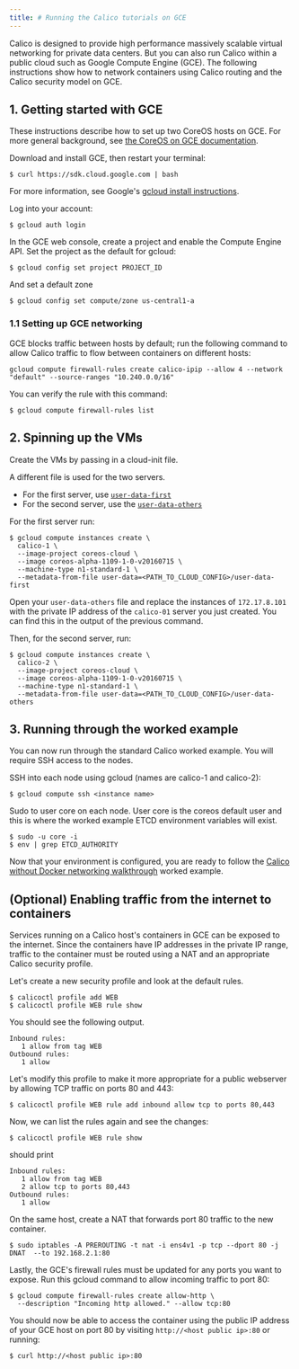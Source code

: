 ```yaml
---
title: # Running the Calico tutorials on GCE
---
```


Calico is designed to provide high performance massively scalable virtual networking for private data centers. But you
can also run Calico within a public cloud such as Google Compute Engine (GCE). The following instructions show how to
network containers using Calico routing and the Calico security model on GCE.

## 1. Getting started with GCE
These instructions describe how to set up two CoreOS hosts on GCE.  For more general background, see
[the CoreOS on GCE documentation][coreos-gce].

Download and install GCE, then restart your terminal:

```shell
$ curl https://sdk.cloud.google.com | bash
```

For more information, see Google's [gcloud install instructions][gcloud-instructions].

Log into your account:

```shell
$ gcloud auth login
```

In the GCE web console, create a project and enable the Compute Engine API.
Set the project as the default for gcloud:

```shell
$ gcloud config set project PROJECT_ID
```

And set a default zone

```shell
$ gcloud config set compute/zone us-central1-a
```

### 1.1 Setting up GCE networking
GCE blocks traffic between hosts by default; run the following command to allow Calico traffic to flow between
containers on different hosts:

```shell
gcloud compute firewall-rules create calico-ipip --allow 4 --network "default" --source-ranges "10.240.0.0/16"
```

You can verify the rule with this command:

```shell
$ gcloud compute firewall-rules list
```

## 2. Spinning up the VMs
Create the VMs by passing in a cloud-init file.

A different file is used for the two servers.

- For the first server, use [`user-data-first`]({{site.baseurl}}/{{page.version}}/reference/without-docker-networking/environment-setup/cloud-config/user-data-first)
- For the second server, use the [`user-data-others`]({{site.baseurl}}/{{page.version}}/reference/without-docker-networking/environment-setup/cloud-config/user-data-others)

For the first server run:

```shell
$ gcloud compute instances create \
  calico-1 \
  --image-project coreos-cloud \
  --image coreos-alpha-1109-1-0-v20160715 \
  --machine-type n1-standard-1 \
  --metadata-from-file user-data=<PATH_TO_CLOUD_CONFIG>/user-data-first
```

Open your `user-data-others` file and replace the instances of `172.17.8.101` with the private IP address of the `calico-01` server you just created.  You can find this in the output of the previous command.

Then, for the second server, run:

```shell
$ gcloud compute instances create \
  calico-2 \
  --image-project coreos-cloud \
  --image coreos-alpha-1109-1-0-v20160715 \
  --machine-type n1-standard-1 \
  --metadata-from-file user-data=<PATH_TO_CLOUD_CONFIG>/user-data-others
```


## 3.  Running through the worked example
You can now run through the standard Calico worked example.  You will require
SSH access to the nodes.

SSH into each node using gcloud (names are calico-1 and calico-2):

```shell
$ gcloud compute ssh <instance name>
```

Sudo to user core on each node.  User core is the coreos default user and this is where the worked
example ETCD environment variables will exist.

```shell
$ sudo -u core -i
$ env | grep ETCD_AUTHORITY
```

Now that your environment is configured, you are ready to follow the [Calico without Docker networking walkthrough]({{site.baseurl}}/{{page.version}}/reference/without-docker-networking/installation) worked example.

## (Optional) Enabling traffic from the internet to containers
Services running on a Calico host's containers in GCE can be exposed to the internet.  Since the containers have IP
addresses in the private IP range, traffic to the container must be routed using a NAT and an appropriate Calico
security profile.

Let's create a new security profile and look at the default rules.

```shell
$ calicoctl profile add WEB
$ calicoctl profile WEB rule show
```

You should see the following output.

```shell
Inbound rules:
   1 allow from tag WEB
Outbound rules:
   1 allow
```

Let's modify this profile to make it more appropriate for a public webserver by allowing TCP traffic on ports 80 and
443:

```shell
$ calicoctl profile WEB rule add inbound allow tcp to ports 80,443
```

Now, we can list the rules again and see the changes:

```shell
$ calicoctl profile WEB rule show
```

should print

```shell
Inbound rules:
   1 allow from tag WEB
   2 allow tcp to ports 80,443
Outbound rules:
   1 allow
```

On the same host, create a NAT that forwards port 80 traffic to the new container.

```shell
$ sudo iptables -A PREROUTING -t nat -i ens4v1 -p tcp --dport 80 -j DNAT  --to 192.168.2.1:80
```

Lastly, the GCE's firewall rules must be updated for any ports you want to expose. Run this gcloud command to allow
incoming traffic to port 80:

```shell
$ gcloud compute firewall-rules create allow-http \
  --description "Incoming http allowed." --allow tcp:80
```

You should now be able to access the container using the public IP address of your GCE host on port 80 by
visiting `http://<host public ip>:80` or running:

```shell
$ curl http://<host public ip>:80
```

[coreos-gce]: https://coreos.com/os/docs/latest/booting-on-google-compute-engine.html
[gcloud-instructions]: https://cloud.google.com/compute/docs/gcloud-compute/
